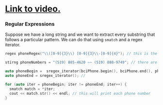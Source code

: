 # [Link to video.](https://www.youtube.com/watch?v=lmrjGtq1-1A&list=PLVD25niNi0Bklbh7Po--kFFLXFxxoIDUJ)

### Regular Expressions

Suppose we have a long string and we want to extract every substring that follows a particular pattern. We can do that using `smatch` and a regex iterator.

```cpp
regex phoneRegex("\\([0-9]{3}\\) [0-9]{3}\\-[0-9]{4}"); // this is the pattern for phone numbers that looks like this: (___) ___-___

stirng phoneNumbers = "(519) 885-4620 ~~ (519) 888-9749"; // there are two phone numbers in here we want to extract

auto phoneBegin =  sregex_iterator(bciPhone.begin(), bciPhone.end(), phoneRegex); // 
auto phoneEnd = sregex_iterator(); //

for (auto iter = phoneBegin; iter != phoneEnd; iter++) {
  smatch match = *iter;
  cout << match.str() << endl; // this will print each phone number
}
```
